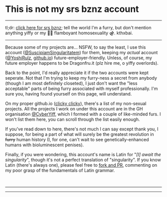 # This is not my srs bznz account
***

tl;dr: [click here for srs bznz](https://yoshirulz.github.io); tell the world I'm a furry, but don't mention anything yiffy or my 🏳️‍🌈 flamboyant homosexuality ⚣. kthxbai.

***

Because some of my projects are... NSFW, to say the least, I use this account ([@SuscipiamSingularitatem](https://github.com/SuscipiamSingularitatem)) for them, keeping my *actual* account ([@YoshiRulz](https://github.com/YoshiRulz), [github.io](https://yoshirulz.github.io)) future-employer-friendly. Unless, of course, my future employer happens to be Dragonfru.it (plz hire me, o yiffy overlords).

Back to the point, I'd really appreciate it if the two accounts were kept seperate. Not that I'm trying to keep my furry-ness a secret from anybody (though I am most definitely closeted), I just don't want the "less acceptable" parts of being furry associated with myself professionally. I'm sure you, having found yourself on this page, will understand.

On my proper github.io ([clicky clicky](https://yoshirulz.github.io)), there's a list of my non-sexual projects. All the projects I work on under this account are in the GH organisation [@CyberYiff](https://github.com/CyberYiff), which I formed with a couple of like-minded furs. I won't list them here, you can scroll through the list easily enough.

If you've read down to here, there's not much I can say except thank you, I suppose, for being a part of what will surely be the greatest revolution in ~~furry~~ human history (I, for one, can't wait to see genetically-enhanced humans with bioluminescent penises).

Finally, if you were wondering, this account's name is Latin for "*[I] await the singularity*", though it's not a perfect translation of "singularity". If you know Latin (there's always one), please feel free to [fork and PR](https://github.com/SuscipiamSingularitatem/SuscipiamSingularitatem.github.io/pulls), commenting on my poor grasp of the fundamentals of Latin grammar.

 

***

***
